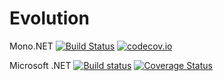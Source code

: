 # Evolution

Mono.NET [![Build Status](https://travis-ci.org/bgarate/Evolution.svg?branch=master)](https://travis-ci.org/bgarate/Evolution) [![codecov.io](https://codecov.io/github/bgarate/Evolution/coverage.svg?branch=master)](https://codecov.io/github/bgarate/Evolution?branch=master)

Microsoft .NET [![Build status](https://ci.appveyor.com/api/projects/status/uhabegnl9qrlo2ma?svg=true)](https://ci.appveyor.com/project/bgarate/evolution) [![Coverage Status](https://coveralls.io/repos/github/bgarate/Evolution/badge.svg?branch=master)](https://coveralls.io/github/bgarate/Evolution?branch=master)



